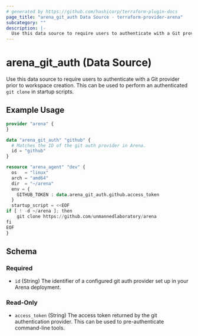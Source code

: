 ```yaml
---
# generated by https://github.com/hashicorp/terraform-plugin-docs
page_title: "arena_git_auth Data Source - terraform-provider-arena"
subcategory: ""
description: |-
  Use this data source to require users to authenticate with a Git provider prior to workspace creation. This can be used to perform an authenticated git clone in startup scripts.
---
```


# arena_git_auth (Data Source)

Use this data source to require users to authenticate with a Git provider prior to workspace creation. This can be used to perform an authenticated `git clone` in startup scripts.

## Example Usage

```terraform
provider "arena" {
}

data "arena_git_auth" "github" {
  # Matches the ID of the git auth provider in Arena.
  id = "github"
}

resource "arena_agent" "dev" {
  os   = "linux"
  arch = "amd64"
  dir  = "~/arena"
  env = {
    GITHUB_TOKEN : data.arena_git_auth.github.access_token
  }
  startup_script = <<EOF
if [ ! -d ~/arena ]; then
    git clone https://github.com/unmannedlaboratory/arena
fi
EOF
}
```

<!-- schema generated by tfplugindocs -->
## Schema

### Required

- `id` (String) The identifier of a configured git auth provider set up in your Arena deployment.

### Read-Only

- `access_token` (String) The access token returned by the git authentication provider. This can be used to pre-authenticate command-line tools.
